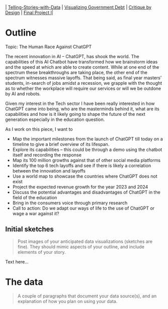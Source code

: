 | [Telling-Stories-with-Data](https://nahalg.github.io/Telling-Stories-with-Data/) | [Visualizing Government Debt](https://nahalg.github.io/Telling-Stories-with-Data/Visualisinggovernmentdebt.html) | [Critique by Design](CritiqueByDesign) | [Final Project I](FinalProjectpart1)| 

# Outline


Topic: The Human Race Against ChatGPT


The recent innovation in AI – ChatGPT, has shook the world. The capabilities of this AI Chatbot have transformed how we brainstorm ideas and the speed at which are able to create content.  While at one end of the spectrum these breakthroughs are taking place, the other end of the spectrum witnesses massive layoffs. That being said, as final year masters’ students, in-search of jobs amidst a recession, we grapple with the thought as to whether the workplace will require our services or will we be outdone by AI and robots. 

Given my interest in the Tech sector I have been really interested in how ChatGPT came into being, who are the masterminds behind it, what are its capabilities and how is it likely going to shape the future of the next generation especially in the education question.

As I work on this piece, I want to 

-	Map the important milestones from the launch of ChatGPT till today on a timeline to give a brief overview of its lifespan. 
-	Explore its capabilities – this could be through a demo using the chatbot itself and recording the response
-	Map its 100 million growths against that of other social media platforms 
-	Identify the top 6 tech layoffs and see if there is likely a correlation between the innovation and layoffs 
-	Use a world map to showcase the countries where ChatGPT does not exist 
-	Project the expected revenue growth for the year 2023 and 2024
-	Discuss the potential advantages and disadvantages of ChatGPT in the field of the education
-	Bring in the consumers voice through primary research
-	Call to action: Do we adapt our ways of life to the use of ChatGPT or wage a war against it?

## Initial sketches
> Post images of your anticipated data visualizations (sketches are fine). They should mimic aspects of your outline, and include elements of your story.  

Text here...

# The data
> A couple of paragraphs that document your data source(s), and an explanation of how you plan on using your data. 

